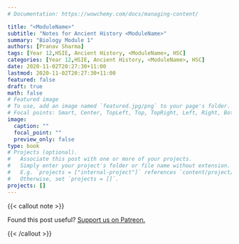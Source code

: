 ```yaml
---
# Documentation: https://wowchemy.com/docs/managing-content/

title: "<ModuleName>"
subtitle: "Notes for Ancient History <ModuleName>"
summary: "Biology Module 1"
authors: [Pranav Sharma]
tags: [Year 12,HSIE, Ancient History, <ModuleName>, HSC]
categories: [Year 12,HSIE, Ancient History, <ModuleName>, HSC]
date: 2020-11-02T20:27:30+11:00
lastmod: 2020-11-02T20:27:30+11:00
featured: false
draft: true
math: false
# Featured image
# To use, add an image named `featured.jpg/png` to your page's folder.
# Focal points: Smart, Center, TopLeft, Top, TopRight, Left, Right, BottomLeft, Bottom, BottomRight.
image:
  caption: ""
  focal_point: ""
  preview_only: false
type: book
# Projects (optional).
#   Associate this post with one or more of your projects.
#   Simply enter your project's folder or file name without extension.
#   E.g. `projects = ["internal-project"]` references `content/project/deep-learning/index.md`.
#   Otherwise, set `projects = []`.
projects: []
---
```




{{< callout note >}}

Found this post useful? [Support us on Patreon.](https://patreon.com/schoolnotes)

{{< /callout >}}
